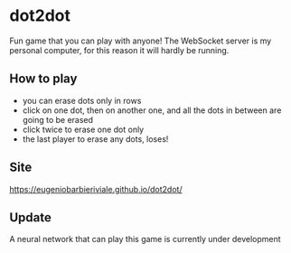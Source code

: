 # dot2dot
Fun game that you can play with anyone! The WebSocket server is my personal computer, for this reason it will hardly be running.

## How to play
- you can erase dots only in rows
- click on one dot, then on another one, and all the dots in between are going to be erased
- click twice to erase one dot only
- the last player to erase any dots, loses!

## Site
https://eugeniobarbieriviale.github.io/dot2dot/

## Update
A neural network that can play this game is currently under development
